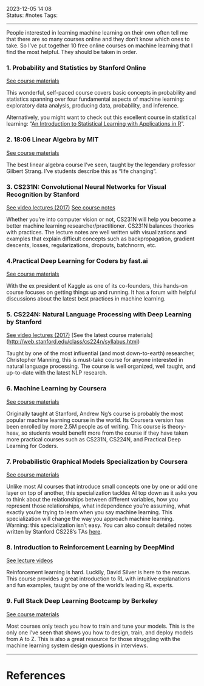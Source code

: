2023-12-05 14:08  
Status: #notes
Tags:

---

People interested in learning machine learning on their own often tell me that there are so many courses online and they don’t know which ones to take. So I’ve put together 10 free online courses on machine learning that I find the most helpful. They should be taken in order.

### 1. Probability and Statistics by Stanford Online

[See course materials](https://online.stanford.edu/courses/gse-yprobstat-probability-and-statistics)

This wonderful, self-paced course covers basic concepts in probability and statistics spanning over four fundamental aspects of machine learning: exploratory data analysis, producing data, probability, and inference.

Alternatively, you might want to check out this excellent course in statistical learning: “[An Introduction to Statistical Learning with Applications in R](https://www.r-bloggers.com/in-depth-introduction-to-machine-learning-in-15-hours-of-expert-videos/)”.

### 2. 18:06 Linear Algebra by MIT

[See course materials](https://ocw.mit.edu/courses/mathematics/18-06-linear-algebra-spring-2010/)

The best linear algebra course I’ve seen, taught by the legendary professor Gilbert Strang. I’ve students describe this as “life changing”.

### 3. CS231N: Convolutional Neural Networks for Visual Recognition by Stanford

[See video lectures (2017)](https://www.youtube.com/playlist?list=PLzUTmXVwsnXod6WNdg57Yc3zFx_f-RYsq) [See course notes](http://cs231n.github.io/)

Whether you’re into computer vision or not, CS231N will help you become a better machine learning researcher/practitioner. CS231N balances theories with practices. The lecture notes are well written with visualizations and examples that explain difficult concepts such as backpropagation, gradient descents, losses, regularizations, dropouts, batchnorm, etc.

### 4.Practical Deep Learning for Coders by fast.ai

[See course materials](https://course.fast.ai/)

With the ex president of Kaggle as one of its co-founders, this hands-on course focuses on getting things up and running. It has a forum with helpful discussions about the latest best practices in machine learning.

### 5. CS224N: Natural Language Processing with Deep Learning by Stanford

[See video lectures (2017)](https://www.youtube.com/playlist?list=PLU40WL8Ol94IJzQtileLTqGZuXtGlLMP_) [See the latest course materials](http://web.stanford.edu/class/cs224n/syllabus.html)

Taught by one of the most influential (and most down-to-earth) researcher, Christopher Manning, this is must-take course for anyone interested in natural language processing. The course is well organized, well taught, and up-to-date with the latest NLP research.

### 6. Machine Learning by Coursera

[See course materials](https://www.coursera.org/learn/machine-learning)

Originally taught at Stanford, Andrew Ng’s course is probably the most popular machine learning course in the world. Its Coursera version has been enrolled by more 2.5M people as of writing. This course is theory-heav, so students would benefit more from the course if they have taken more practical courses such as CS231N, CS224N, and Practical Deep Learning for Coders.

### 7. Probabilistic Graphical Models Specialization by Coursera

[See course materials](https://www.coursera.org/specializations/probabilistic-graphical-models)

Unlike most AI courses that introduce small concepts one by one or add one layer on top of another, this specialization tackles AI top down as it asks you to think about the relationships between different variables, how you represent those relationships, what independence you’re assuming, what exactly you’re trying to learn when you say machine learning. This specialization will change the way you approach machine learning. Warning: this specialization isn’t easy. You can also consult detailed notes written by Stanford CS228’s TAs [here](https://ermongroup.github.io/cs228-notes/).

### 8. Introduction to Reinforcement Learning by DeepMind

[See lecture videos](https://www.youtube.com/watch?v=2pWv7GOvuf0&list=PLqYmG7hTraZDM-OYHWgPebj2MfCFzFObQ)

Reinforcement learning is hard. Luckily, David Silver is here to the rescue. This course provides a great introduction to RL with intuitive explanations and fun examples, taught by one of the world’s leading RL experts.

### 9. Full Stack Deep Learning Bootcamp by Berkeley

[See course materials](https://fullstackdeeplearning.com/course/2022/)

Most courses only teach you how to train and tune your models. This is the only one I’ve seen that shows you how to design, train, and deploy models from A to Z. This is also a great resource for those struggling with the machine learning system design questions in interviews.



---
# References

